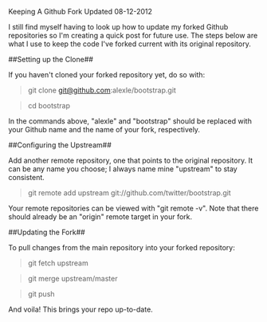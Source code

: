 Keeping A Github Fork Updated
08-12-2012

I still find myself having to look up how to update my forked Github repositories so I'm creating a quick post for future use. The steps below are what I use to keep the code I've forked current with its original repository.

##Setting up the Clone##

If you haven't cloned your forked repository yet, do so with:

> git clone git@github.com:alexle/bootstrap.git

> cd bootstrap

In the commands above, "alexle" and "bootstrap" should be replaced with your Github name and the name of your fork, respectively.

##Configuring the Upstream##

Add another remote repository, one that points to the original repository. It can be any name you choose; I always name mine "upstream" to stay consistent.

> git remote add upstream git://github.com/twitter/bootstrap.git

Your remote repositories can be viewed with "git remote -v". Note that there should already be an "origin" remote target in your fork.

##Updating the Fork##

To pull changes from the main repository into your forked repository:

> git fetch upstream

> git merge upstream/master

> git push

And voila! This brings your repo up-to-date.
